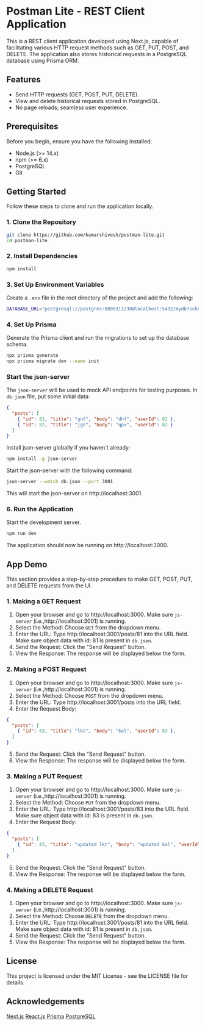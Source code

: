 # Postman Lite - REST Client Application

This is a REST client application developed using Next.js, capable of facilitating various HTTP request methods such as GET, PUT, POST, and DELETE. The application also stores historical requests in a PostgreSQL database using Prisma ORM.

## Features

- Send HTTP requests (GET, POST, PUT, DELETE).
- View and delete historical requests stored in PostgreSQL.
- No page reloads; seamless user experience.

## Prerequisites

Before you begin, ensure you have the following installed:

- Node.js (>= 14.x)
- npm (>= 6.x)
- PostgreSQL 
- Git

## Getting Started

Follow these steps to clone and run the application locally.

### 1. Clone the Repository

```bash
git clone https://github.com/kumarshivesh/postman-lite.git
cd postman-lite
```

### 2. Install Dependencies

```bash
npm install
```

### 3. Set Up Environment Variables

Create a `.env` file in the root directory of the project and add the following:

```bash
DATABASE_URL="postgresql://postgres:8090311230@localhost:5432/mydb?schema=public"
```

### 4. Set Up Prisma

Generate the Prisma client and run the migrations to set up the database schema.

```bash
npx prisma generate
npx prisma migrate dev --name init
```

### Start the json-server

The `json-server` will be used to mock API endpoints for testing purposes. In `db.json` file, put some initial data:

```json
{
  "posts": [
    { "id": 81, "title": "gnf", "body": "dhf", "userId": 81 },
    { "id": 82, "title": "jgn", "body": "qpx", "userId": 82 }
  ]
}
```

Install json-server globally if you haven't already:
```bash
npm install -g json-server
```

Start the json-server with the following command:
```bash
json-server --watch db.json --port 3001
```

This will start the json-server on http://localhost:3001.

### 6. Run the Application

Start the development server.

```bash
npm run dev
```

The application should now be running on http://localhost:3000.

## App Demo

This section provides a step-by-step procedure to make GET, POST, PUT, and DELETE requests from the UI.

### 1. Making a GET Request

1. Open your browser and go to http://localhost:3000. Make sure `js-server` (i.e.,http://localhost:3001) is running.
2. Select the Method: Choose `GET` from the dropdown menu.
3. Enter the URL: Type http://localhost:3001/posts/81 into the URL field. Make sure object data with id: 81 is present in `db.json`. 
4. Send the Request: Click the "Send Request" button.
5. View the Response: The response will be displayed below the form.

### 2. Making a POST Request

1. Open your browser and go to http://localhost:3000. Make sure `js-server` (i.e.,http://localhost:3001) is running.
2. Select the Method: Choose `POST` from the dropdown menu.
3. Enter the URL: Type http://localhost:3001/posts into the URL field. 
4. Enter the Request Body:
```json
{
  "posts": [
    { "id": 83, "title": "lkt", "body": "kol", "userId": 83 },
  ]
}
```
5. Send the Request: Click the "Send Request" button.
6. View the Response: The response will be displayed below the form.

### 3. Making a PUT Request

1. Open your browser and go to http://localhost:3000. Make sure `js-server` (i.e.,http://localhost:3001) is running.
2. Select the Method: Choose `PUT` from the dropdown menu.
3. Enter the URL: Type http://localhost:3001/posts/83 into the URL field. Make sure object data with id: 83 is present in `db.json`. 
4. Enter the Request Body:
```json
{
  "posts": [
    { "id": 83, "title": "updated lkt", "body": "updated kol", "userId": 83 },
  ]
}
```
5. Send the Request: Click the "Send Request" button.
6. View the Response: The response will be displayed below the form.

### 4. Making a DELETE Request

1. Open your browser and go to http://localhost:3000. Make sure `js-server` (i.e.,http://localhost:3001) is running.
2. Select the Method: Choose `DELETE` from the dropdown menu.
3. Enter the URL: Type http://localhost:3001/posts/81 into the URL field. Make sure object data with id: 81 is present in `db.json`. 
4. Send the Request: Click the "Send Request" button.
5. View the Response: The response will be displayed below the form.


## License
This project is licensed under the MIT License - see the LICENSE file for details.

## Acknowledgements
[Next.js](https://nextjs.org/)
[React.js](https://react.dev/)
[Prisma](https://www.prisma.io/)
[PostgreSQL](https://www.postgresql.org/)
